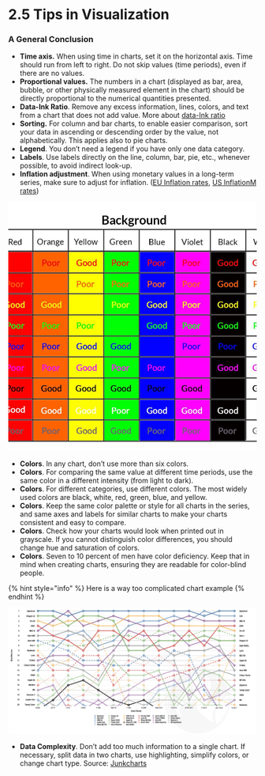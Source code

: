 # 2.5 Tips in Visualization

### A General Conclusion

* **Time axis.** When using time in charts, set it on the horizontal axis. Time should run from left to right. Do not skip values \(time periods\), even if there are no values.
* **Proportional values.** The numbers in a chart \(displayed as bar, area, bubble, or other physically measured element in the chart\) should be directly proportional to the numerical quantities presented.
* **Data-Ink Ratio**. Remove any excess information, lines, colors, and text from a chart that does not add value. More about [data-Ink ratio](http://www.infovis-wiki.net/index.php/Data-Ink_Ratio)
* **Sorting.** For column and bar charts, to enable easier comparison, sort your data in ascending or descending order by the value, not alphabetically. This applies also to pie charts.
* **Legend**. You don’t need a legend if you have only one data category.
* **Labels**. Use labels directly on the line, column, bar, pie, etc., whenever possible, to avoid indirect look-up.
* **Inflation adjustment**. When using monetary values in a long-term series, make sure to adjust for inflation. \([EU Inflation rates](http://www.aboutinflation.com/inflation/european-union---inflation), [US InflationM rates](http://www.usinflationcalculator.com/inflation/historical-inflation-rates/)\)

![](../.gitbook/assets/color-contrast-chart-59091b973df78c9283e31928-8f0e8f537b1a48d2b8961afa04bc6928.jpg)

* **Colors**. In any chart, don’t use more than six colors.
* **Colors**. For comparing the same value at different time periods, use the same color in a different intensity \(from light to dark\).
* **Colors**. For different categories, use different colors. The most widely used colors are black, white, red, green, blue, and yellow.
* **Colors**. Keep the same color palette or style for all charts in the series, and same axes and labels for similar charts to make your charts consistent and easy to compare.
* **Colors**. Check how your charts would look when printed out in grayscale. If you cannot distinguish color differences, you should change hue and saturation of colors.
* **Colors**. Seven to 10 percent of men have color deficiency. Keep that in mind when creating charts, ensuring they are readable for color-blind people.

{% hint style="info" %}
Here is a way too complicated chart example
{% endhint %}

![](../.gitbook/assets/6a00d8341e992c53ef017ee6ec98d3970d.png)

* **Data Complexity**. Don’t add too much information to a single chart. If necessary, split data in two charts, use highlighting, simplify colors, or change chart type. Source: [Junkcharts](http://junkcharts.typepad.com/junk_charts/2013/01/ruining-the-cake-with-too-much-icing.html)

